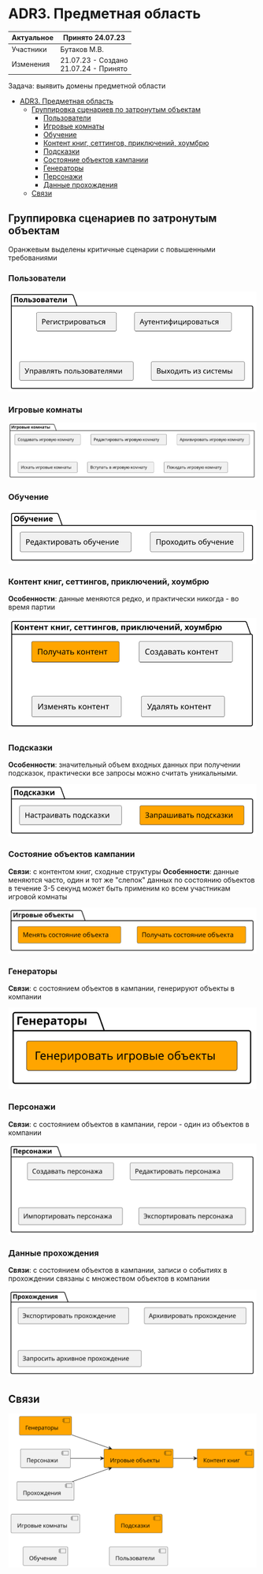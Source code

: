 # ADR3. Предметная область

| Актуальное | Принято 24.07.23                          |
|------------|-------------------------------------------|
| Участники  | Бутаков М.В.                              |
| Изменения  | 21.07.23 - Создано<br/>21.07.24 - Принято |

Задача: выявить домены предметной области

<!-- TOC -->
* [ADR3. Предметная область](#adr3-предметная-область)
  * [Группировка сценариев по затронутым объектам](#группировка-сценариев-по-затронутым-объектам)
    * [Пользователи](#пользователи)
    * [Игровые комнаты](#игровые-комнаты)
    * [Обучение](#обучение)
    * [Контент книг, сеттингов, приключений, хоумбрю](#контент-книг-сеттингов-приключений-хоумбрю)
    * [Подсказки](#подсказки)
    * [Состояние объектов кампании](#состояние-объектов-кампании)
    * [Генераторы](#генераторы)
    * [Персонажи](#персонажи)
    * [Данные прохождения](#данные-прохождения)
  * [Связи](#связи)
<!-- TOC -->

## Группировка сценариев по затронутым объектам

Оранжевым выделены критичные сценарии с повышенными требованиями

### Пользователи

![](svg/chart/domain/user.svg)

### Игровые комнаты

![](svg/chart/domain/room.svg)

### Обучение

![](svg/chart/domain/learn.svg)

### Контент книг, сеттингов, приключений, хоумбрю

**Особенности**: данные меняются редко, и практически никогда - во время партии

![](svg/chart/domain/content.svg)

### Подсказки

**Особенности**: значительный объем входных данных при получении подсказок, практически все запросы можно считать
уникальными.

![](svg/chart/domain/hint.svg)

### Состояние объектов кампании

**Связи**: с контентом книг, сходные структуры
**Особенности**: данные меняются часто, один и тот же "слепок" данных по состоянию объектов в течение 3-5 секунд может
быть применим ко всем участникам игровой комнаты

![](svg/chart/domain/object.svg)

### Генераторы

**Связи**: с состоянием объектов в кампании, генерируют объекты в компании

![](svg/chart/domain/generator.svg)

### Персонажи

**Связи**: с состоянием объектов в кампании, герои - один из объектов в компании

![](svg/chart/domain/hero.svg)

### Данные прохождения

**Связи**: с состоянием объектов в кампании, записи о событиях в прохождении связаны с множеством объектов в компании

![](svg/chart/domain/campaign.svg)

## Связи

![](svg/chart/domains.svg)
